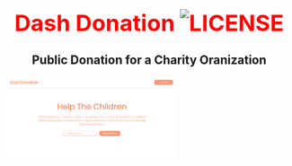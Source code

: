 <h1 align="center" style="color: red; font-size: 40px"> Dash Donation <img src="https://img.shields.io/badge/license-MIT-blue.svg?style=flat" alt="LICENSE" /></h1>

<h2  align="center">Public Donation for a Charity Oranization</h2>


<img
  src="preview.png"
  alt="Preview"
  style="display: inline-block; margin: 0 auto; max-width: 300px">

<br>


